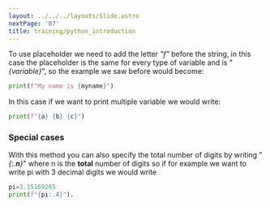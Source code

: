```yaml
---
layout: ../../../layouts/Slide.astro
nextPage: '07'
title: training/python_introduction
---
```




To use placeholder we need to add the letter _"f"_ before the string, in this case the placeholder is the same for every type of variable and is "_{variable}_", so the example we saw before would become:  

```python
print(f"My name is {myname}")
``` 

In this case if we want to print multiple variable we would write:  

```python
print(f"{a} {b} {c}")
``` 

### Special cases

With this method you can also specify the total number of digits by writing "_{:.**n**}_" where n is the **total** number of digits so if for example we want to write pi with 3 decimal digits we would write  

```python 
pi=3.15169265
print(f"{pi:.4}").  
```